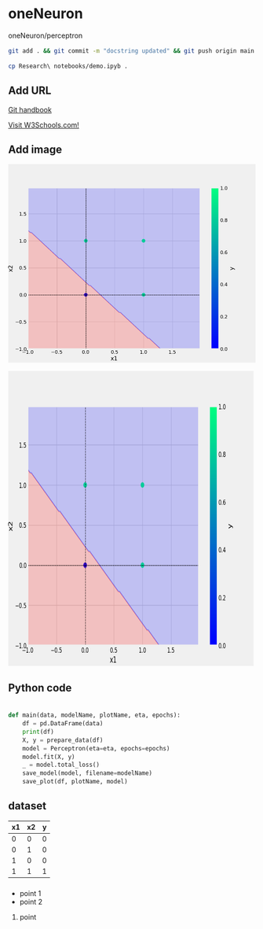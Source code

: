 # oneNeuron
oneNeuron/perceptron

```bash
git add . && git commit -m "docstring updated" && git push origin main
```

```bash
cp Research\ notebooks/demo.ipyb .
```

## Add URL
[Git handbook](https://guides.github.com/introduction/git-handbook/)

<a href="https://www.w3schools.com">Visit W3Schools.com!</a>

## Add image 
![sample image](plots/or.png)

<img src="plots/or.png" alt="or plot" width="500" height="600">

## Python code

```python

def main(data, modelName, plotName, eta, epochs):
    df = pd.DataFrame(data)
    print(df)
    X, y = prepare_data(df)
    model = Perceptron(eta=eta, epochs=epochs)
    model.fit(X, y)
    _ = model.total_loss()
    save_model(model, filename=modelName)
    save_plot(df, plotName, model)

```

## dataset

x1 | x2 | y 
-|-|-
0|0|0
0|1|0
1|0|0
1|1|1

### 
* point 1
* point 2

1. point






